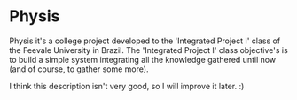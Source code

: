 Physis
=============

Physis it's a college project developed to the 'Integrated Project I' class of the Feevale University in Brazil.
The 'Integrated Project I' class objective's is to build a simple system integrating all the knowledge gathered until now (and of course, to gather some more).

I think this description isn't very good, so I will improve it later. :)
